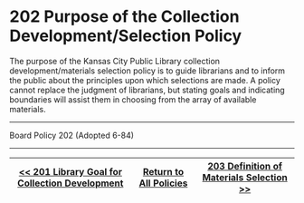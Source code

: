 # 202 Purpose of the Collection Development/Selection Policy

The purpose of the Kansas City Public Library collection development/materials selection policy is to guide librarians and to inform the public about the principles upon which selections are made. A policy cannot replace the judgment of librarians, but stating goals and indicating boundaries will assist them in choosing from the array of available materials.

---

Board Policy 202 (Adopted 6-84)

---
[<< 201 Library Goal for Collection Development](/policies/200-collection-development/201.md) | [Return to All Policies](/policies/) | [203 Definition of Materials Selection >>](/policies/200-collection-development/203.md)
--- | --- | ---
